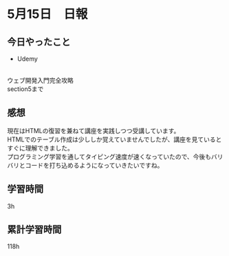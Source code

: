 #  5月15日　日報

##  今日やったこと
* Udemy
<br>
ウェブ開発入門完全攻略
<br>
section5まで

##  感想
現在はHTMLの復習を兼ねて講座を実践しつつ受講しています。
<br>
HTMLでのテーブル作成は少ししか覚えていませんでしたが、講座を見ているとすぐに理解できました。
<br>
プログラミング学習を通してタイピング速度が速くなっていたので、今後もバリバリとコードを打ち込めるようになっていきたいですね。

##  学習時間
3h

##  累計学習時間
118h
